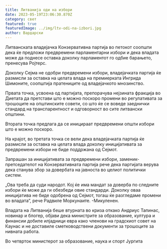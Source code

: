 ```yaml
---
title: Литванија оди на избори
date: 2023-05-19T23:06:30.870Z
category: свет
featured: true
featuredImage: ../img/ltv-odi-na-izbori.jpg
author: Вардарски
---
```

Литванската владејачка Конзервативна партија во петокот соопшти дека ќе предложи предвремени парламентарни избори и дека владата може да поднесе оставка доколку парламентот го одбие барањето, пренесува Ројтерс.

Доколку Сејма не одобри предвремени избори, владејачката партија ќе размисли за оставка на целата влада на премиерката Ингрида Шимоните, соопштија пратениците од владејачкото мнозинство.

Првата точка, усвоена од партијата, препорачува нејзината фракција во Диетата да претстави што е можно поскоро промени во регулативата за трошоците на општинските совети, со што ќе се воведе заеднички стандард на транспарентност и одговорност во сите литвански општини.

Втората точка предлага да се иницираат предвремени општи избори што е можно поскоро.

На крајот, во третата точка се вели дека владејачката партија ќе размисли за оставка на целата влада доколку иницијативата за предвремени избори не биде поддржана од Сејмот.

Запрашан за иницијативата за предвремени избори, заменик-претседателот на Конзервативната партија рече дека партијата верува дека станува збор за довербата на јавноста во целиот политички систем.

„Ова треба да суди народот. Кој ќе има мандат за доверба по следните избори ќе може да ги обезбеди овие стандарди. Доколку оваа иницијатива не биде одобрена од Сејмот, тогаш ќе разгледаме промени во владата“, рече Радвиле Моркунаите. -Микуленен.

Владата на Литванија беше втурната во криза откако Андриус ​​Тапинас, новинар и блогер, објави дека министрите за образование, култура и финансии добиле илјадници евра како членови на градскиот совет на Каунас и не доставиле сметководствени документи за трошоците за нивната работа.

Во четврток министерот за образование, наука и спорт Јургита